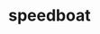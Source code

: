 ---
layout: travel&places
title: speedboat
emoji: speedboat
permalink: 🚤.html
image: assets/img/3moji/speedboat.png
---